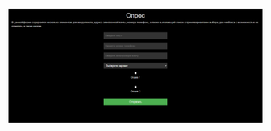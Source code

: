 ![Скриншот HTML-страницы](https://github.com/kulakovsa215705/ZB-PI21-2-Kulakov-Web/blob/main/2/1.PNG)
